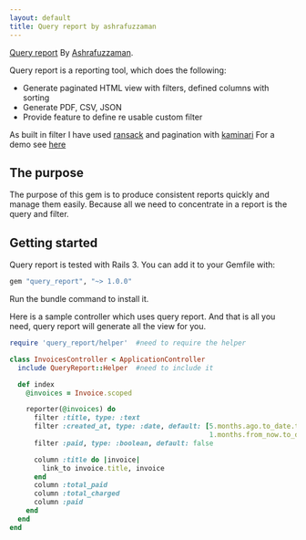 ```yaml
---
layout: default
title: Query report by ashrafuzzaman
---
```


[Query report](http://ashrafuzzaman.github.io/query_report/) By [Ashrafuzzaman](http://www.ashrafuzzaman.com).

Query report is a reporting tool, which does the following:

* Generate paginated HTML view with filters, defined columns with sorting
* Generate PDF, CSV, JSON
* Provide feature to define re usable custom filter

As built in filter I have used [ransack](https://github.com/ernie/ransack) and pagination with [kaminari](https://github.com/amatsuda/kaminari)
For a demo see [here](http://query-report-demo.herokuapp.com)

## The purpose
The purpose of this gem is to produce consistent reports quickly and manage them easily. Because all we need to
concentrate in a report is the query and filter.

## Getting started
Query report is tested with Rails 3. You can add it to your Gemfile with:

```ruby
gem "query_report", "~> 1.0.0"
```

Run the bundle command to install it.

Here is a sample controller which uses query report. And that is all you need, query report will generate all the view for you.

```ruby
require 'query_report/helper'  #need to require the helper

class InvoicesController < ApplicationController
  include QueryReport::Helper  #need to include it

  def index
    @invoices = Invoice.scoped

    reporter(@invoices) do
      filter :title, type: :text
      filter :created_at, type: :date, default: [5.months.ago.to_date.to_s(:db),
                                                 1.months.from_now.to_date.to_s(:db)]
      filter :paid, type: :boolean, default: false

      column :title do |invoice|
        link_to invoice.title, invoice
      end
      column :total_paid
      column :total_charged
      column :paid
    end
  end
end
```
